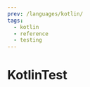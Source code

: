 ```yaml
---
prev: /languages/kotlin/
tags:
  - kotlin
  - reference
  - testing
---
```


# KotlinTest

<!--
TODO: Finish this reference
TODO: Add tutorial and link to it
TODO: Add any recipes and link to them
-->
